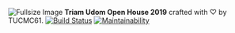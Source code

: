 ![Fullsize Image](https://openhouse.triamudom.ac.th/assets/fullsize.png)
**Triam Udom Open House 2019** crafted with ♡ by TUCMC61. [![Build Status](https://travis-ci.com/iammarkps/openhouse.svg?branch=master)](https://travis-ci.com/iammarkps/openhouse) [![Maintainability](https://api.codeclimate.com/v1/badges/9133b3c92522e51b1381/maintainability)](https://codeclimate.com/github/iammarkps/openhouse/maintainability)
